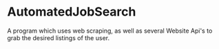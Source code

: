 # AutomatedJobSearch

A program which uses web scraping, as well as several Website Api's to grab the desired listings of the user.